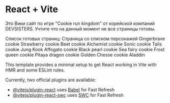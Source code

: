 # React + Vite

Это Вики сайт по игре "Сookie run kingdom" от корейской компаний DEVSISTERS. 
Учтите что на данный момент не все страницы готовы. 

Список готовых страниц:
    Страница со списком персонажей
    Gingerbrave cookie
    Strawberry cookie
    Beet cookie
    Alchemist cookie
    Sonic cookie
    Tails cookie
    Jung Kook
    Affogato cookie
    Black pearl cookie
    Sea fairy cookie
    Frost queen cookie
    Pitaya dragon cookie
    Golden Chesse cookie
    Aladdin


This template provides a minimal setup to get React working in Vite with HMR and some ESLint rules.

Currently, two official plugins are available:

- [@vitejs/plugin-react](https://github.com/vitejs/vite-plugin-react/blob/main/packages/plugin-react/README.md) uses [Babel](https://babeljs.io/) for Fast Refresh
- [@vitejs/plugin-react-swc](https://github.com/vitejs/vite-plugin-react-swc) uses [SWC](https://swc.rs/) for Fast Refresh
